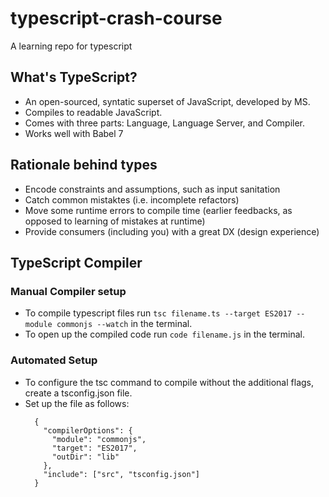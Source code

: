 # typescript-crash-course
A learning repo for typescript

## What's TypeScript?
  * An open-sourced, syntatic superset of JavaScript, developed by MS. 
  * Compiles to readable JavaScript. 
  * Comes with three parts: Language, Language Server, and Compiler. 
  * Works well with Babel 7 
## Rationale behind types
  * Encode constraints and assumptions, such as input sanitation
  * Catch common mistaktes (i.e. incomplete refactors) 
  * Move some runtime errors to compile time (earlier feedbacks, as opposed to learning of mistakes at runtime)
  * Provide consumers (including you) with a great DX (design experience)

## TypeScript Compiler 
 ### Manual Compiler setup
  * To compile typescript files run 
    ```tsc filename.ts --target ES2017 --module commonjs --watch``` in the terminal.
  * To open up the compiled code run  `code filename.js` in the terminal.
 ### Automated Setup
  * To configure the tsc command to compile without the additional flags, create a tsconfig.json file.
  * Set up the file as follows: 
    ```
      {
        "compilerOptions": {
          "module": "commonjs", 
          "target": "ES2017",
          "outDir": "lib"
        },
        "include": ["src", "tsconfig.json"]
      } 
    ```
